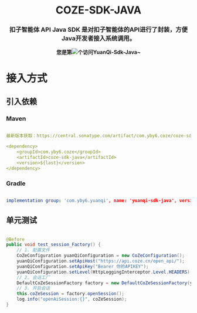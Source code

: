 ﻿[//]: # (<h1>)

[//]: # (<p align="center">)

[//]: # (	<strong>愿世界和平</strong>)

[//]: # (</p>)

[//]: # (</h1>)

[//]: # ()
[//]: # (<p align="center">)

[//]: # (    铭记苦难，心系巴勒斯坦，哀悼逝者。)

[//]: # (    <br>中国屹立东方，自强自立，方能更好地守护和平，担当国际责任，为世界公正贡献力量。)

[//]: # (    <br>愿悲剧不再重演，和平永驻人间。)

[//]: # (    <br />)

[//]: # (    <img src="./img/img.png" alt="Easy-Manager-Tool" width="75" style="align-content: center" /> )

[//]: # (    <span>Peace And Love</span>)

[//]: # (    <img src="./img/img_1.png" alt="Easy-Manager-Tool" width="99" style="align-content: center" />)

[//]: # (</p>)

[//]: # ()
[//]: # (<br />)

[//]: # (<br />)

[//]: # (<br />)

[//]: # (<br />)

[//]: # (<br />)

[//]: # (<br />)

[//]: # ()

<h1 align="center">
	<strong>COZE-SDK-JAVA</strong>
</h1>
<h3 align="center">
     扣子智能体 API Java SDK 是对扣子智能体的API进行了封装，方便Java开发者接入系统调用。
</h3>

<div align="center"><b>您是第<img src="https://profile-counter.glitch.me/coze-sdk-java/count.svg"></img>个访问YuanQi-Sdk-Java~</b></div>

# 接入方式

## 引入依赖
### Maven
```yaml

最新版本获取：https://central.sonatype.com/artifact/com.yby6.coze/coze-sdk-java

<dependency>
    <groupId>com.yby6.coze</groupId>
    <artifactId>coze-sdk-java</artifactId>
    <version>${last}</version>
</dependency>

```
### Gradle
```yaml

implementation group: 'com.yby6.yuanqi', name: 'yuanqi-sdk-java', version: '${last}'

```

## 单元测试

```java

@Before
public void test_session_Factory() {
    // 1. 配置文件
    CoZeConfiguration yuanQiConfiguration = new CoZeConfiguration();
    yuanQiConfiguration.setApiHost("https://api.coze.cn/open_api/");
    yuanQiConfiguration.setApiKey("Bearer 你的APIKEY");
    yuanQiConfiguration.setLevel(HttpLoggingInterceptor.Level.HEADERS);
    // 2. 会话工厂
    DefaultCoZeSessionFactory factory = new DefaultCoZeSessionFactory(yuanQiConfiguration);
    // 3. 开启会话
    this.coZeSession = factory.openSession();
    log.info("openAiSession:{}", coZeSession);
}


```
